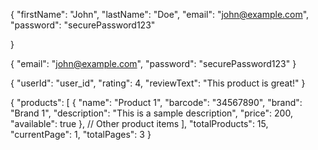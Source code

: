 {
    "firstName": "John",
    "lastName": "Doe",
    "email": "john@example.com",
    "password": "securePassword123"
    
  }

  {
    "email": "john@example.com",
    "password": "securePassword123"
  }

  {
    "userId": "user_id",
    "rating": 4,
    "reviewText": "This product is great!"
  }

  {
    "products": [
      {
        "name": "Product 1",
        "barcode": "34567890",
        "brand": "Brand 1",
        "description": "This is a sample description",
        "price": 200,
        "available": true
      },
      // Other product items
    ],
    "totalProducts": 15,
    "currentPage": 1,
    "totalPages": 3
  }
  
  
  
